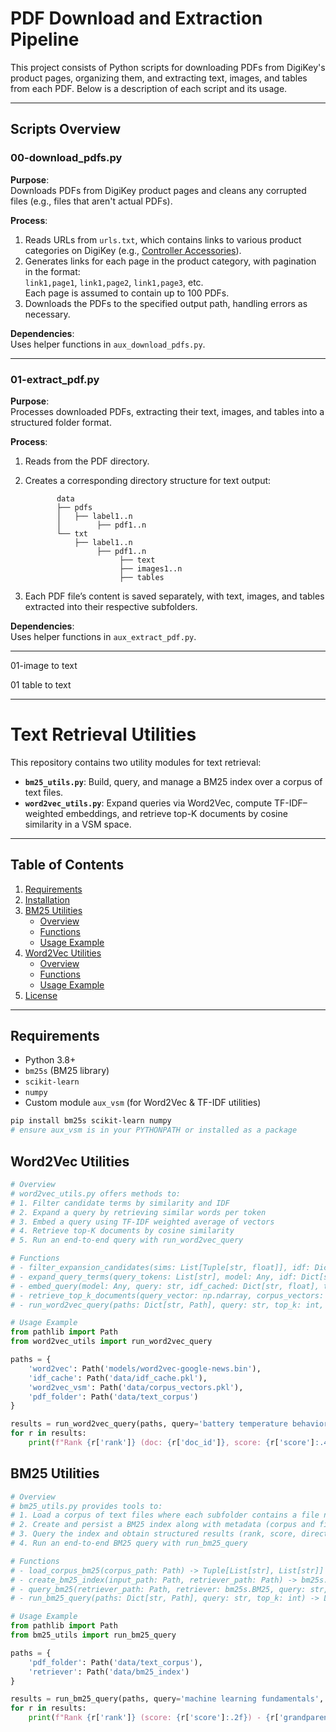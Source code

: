 # PDF Download and Extraction Pipeline

This project consists of Python scripts for downloading PDFs from DigiKey's product pages, organizing them, and extracting text, images, and tables from each PDF. Below is a description of each script and its usage.

---

## Scripts Overview

### 00-download_pdfs.py

**Purpose**:  
Downloads PDFs from DigiKey product pages and cleans any corrupted files (e.g., files that aren't actual PDFs).

**Process**:
1. Reads URLs from `urls.txt`, which contains links to various product categories on DigiKey (e.g., [Controller Accessories](https://www.digikey.com/en/products/filter/controllers/controller-accessories/816)).
2. Generates links for each page in the product category, with pagination in the format:  
   `link1,page1`, `link1,page2`, `link1,page3`, etc.  
   Each page is assumed to contain up to 100 PDFs.
3. Downloads the PDFs to the specified output path, handling errors as necessary.

**Dependencies**:  
Uses helper functions in `aux_download_pdfs.py`.

---

### 01-extract_pdf.py

**Purpose**:  
Processes downloaded PDFs, extracting their text, images, and tables into a structured folder format.

**Process**:
1. Reads from the PDF directory.
2. Creates a corresponding directory structure for text output:
   ```
          data
          ├── pdfs
          │   ├── label1..n
          │        ├── pdf1..n
          └── txt
              ├── label1..n
                   ├── pdf1..n
                        ├── text
                        ├── images1..n
                        ├── tables
   ```

4. Each PDF file’s content is saved separately, with text, images, and tables extracted into their respective subfolders.

**Dependencies**:  
Uses helper functions in `aux_extract_pdf.py`.

---


01-image to text

01 table to text


-----------------

# Text Retrieval Utilities

This repository contains two utility modules for text retrieval:

- **`bm25_utils.py`**: Build, query, and manage a BM25 index over a corpus of text files.
- **`word2vec_utils.py`**: Expand queries via Word2Vec, compute TF-IDF–weighted embeddings, and retrieve top-K documents by cosine similarity in a VSM space.

---

## Table of Contents

1. [Requirements](#requirements)
2. [Installation](#installation)
3. [BM25 Utilities](#bm25-utilities)
   - [Overview](#overview)
   - [Functions](#functions)
   - [Usage Example](#usage-example)
4. [Word2Vec Utilities](#word2vec-utilities)
   - [Overview](#overview-1)
   - [Functions](#functions-1)
   - [Usage Example](#usage-example-1)
5. [License](#license)

---

## Requirements

- Python 3.8+
- `bm25s` (BM25 library)
- `scikit-learn`
- `numpy`
- Custom module `aux_vsm` (for Word2Vec & TF-IDF utilities)

```bash
pip install bm25s scikit-learn numpy
# ensure aux_vsm is in your PYTHONPATH or installed as a package
```

## Word2Vec Utilities

```python
# Overview
# word2vec_utils.py offers methods to:
# 1. Filter candidate terms by similarity and IDF
# 2. Expand a query by retrieving similar words per token
# 3. Embed a query using TF-IDF weighted average of vectors
# 4. Retrieve top-K documents by cosine similarity
# 5. Run an end-to-end query with run_word2vec_query

# Functions
# - filter_expansion_candidates(sims: List[Tuple[str, float]], idf: Dict[str, float], ...) -> List[str]
# - expand_query_terms(query_tokens: List[str], model: Any, idf: Dict[str, float], ...) -> List[str]
# - embed_query(model: Any, query: str, idf_cached: Dict[str, float], tokenize_fn: Callable, ...) -> Dict[str, Any]
# - retrieve_top_k_documents(query_vector: np.ndarray, corpus_vectors: Dict[str, np.ndarray], top_k: int) -> List[Dict[str, Any]]
# - run_word2vec_query(paths: Dict[str, Path], query: str, top_k: int, use_expansion: bool) -> List[Dict[str, Any]]

# Usage Example
from pathlib import Path
from word2vec_utils import run_word2vec_query

paths = {
    'word2vec': Path('models/word2vec-google-news.bin'),
    'idf_cache': Path('data/idf_cache.pkl'),
    'word2vec_vsm': Path('data/corpus_vectors.pkl'),
    'pdf_folder': Path('data/text_corpus')
}

results = run_word2vec_query(paths, query='battery temperature behavior', top_k=5)
for r in results:
    print(f"Rank {r['rank']} (doc: {r['doc_id']}, score: {r['score']:.4f})")
```

## BM25 Utilities

```python
# Overview
# bm25_utils.py provides tools to:
# 1. Load a corpus of text files where each subfolder contains a file named after the folder.
# 2. Create and persist a BM25 index along with metadata (corpus and file mappings).
# 3. Query the index and obtain structured results (rank, score, directory names, document text).
# 4. Run an end-to-end BM25 query with run_bm25_query

# Functions
# - load_corpus_bm25(corpus_path: Path) -> Tuple[List[str], List[str]]
# - create_bm25_index(input_path: Path, retriever_path: Path) -> bm25s.BM25
# - query_bm25(retriever_path: Path, retriever: bm25s.BM25, query: str, k: int, corpus: Optional[List[str]]) -> List[Dict]
# - run_bm25_query(paths: Dict[str, Path], query: str, top_k: int) -> List[Dict]

# Usage Example
from pathlib import Path
from bm25_utils import run_bm25_query

paths = {
    'pdf_folder': Path('data/text_corpus'),
    'retriever': Path('data/bm25_index')
}

results = run_bm25_query(paths, query='machine learning fundamentals', top_k=5)
for r in results:
    print(f"Rank {r['rank']} (score: {r['score']:.2f}) - {r['grandparent']} - {r['parent']}")